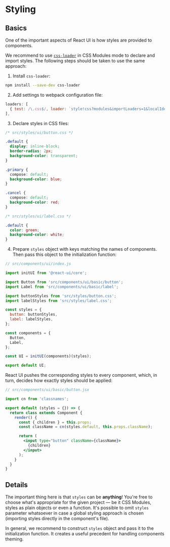 # Styling

## Basics

One of the important aspects of React UI is how styles are provided to components.

We recommend to use [`css-loader`](https://github.com/webpack/css-loader) in CSS Modules mode to declare and import styles. The following steps should be taken to use the same approach:

1. Install `css-loader`:

  ```sh
  npm install --save-dev css-loader
  ```

2. Add settings to webpack configuration file:

  ```javascript
  loaders: [
    { test: /\.css$/, loader: `style!css?modules&importLoaders=1&localIdentName=[name]__[local]___[hash:base64:5]` },
  ],
  ```

3. Declare styles in CSS files:

  ```css
  /* src/styles/ui/button.css */

  .default {
    display: inline-block;
    border-radius: 2px;
    background-color: transparent;
  }

  .primary {
    compose: default;
    background-color: blue;
  }

  .cancel {
    compose: default;
    background-color: red;
  }
  ```

  ```css
  /* src/styles/ui/label.css */

  .default {
    color: green;
    background-color: white;
  }
  ```

4. Prepare `styles` object with keys matching the names of components. Then pass this object to the initialization function:

  ```javascript
  // src/components/ui/index.js

  import initUI from '@react-ui/core';

  import Button from 'src/components/ui/basic/button';
  import Label from 'src/components/ui/basic/label';

  import buttonStyles from 'src/styles/button.css';
  import labelStyles from 'src/styles/label.css';

  const styles = {
    button: buttonStyles,
    label: labelStyles,
  };

  const components = {
    Button,
    Label,
  };

  const UI = initUI(components)(styles);

  export default UI;
  ```

React UI pushes the corresponding styles to every component, which, in turn, decides how exactly styles should be applied:

```jsx
// src/components/ui/basic/button.jsx

import cn from 'classnames';

export default (styles = {}) => {
  return class extends Component {
    render() {
      const { children } = this.props;
      const className = cn(styles.default, this.props.className);

      return (
        <input type="button" className={className}>
          {children}
        </input>
      );
    }
  }
}
```


## Details

The important thing here is that `styles` can be **anything**! You're free to choose what's appropriate for the given project — be it CSS Modules, styles as plain objects or even a function. It's possible to omit `styles` parameter whatsoever in case a global styling approach is chosen (importing styles directly in the component's file).

In general, we recommend to construct `styles` object and pass it to the initialization function. It creates a useful precedent for handling components theming.
